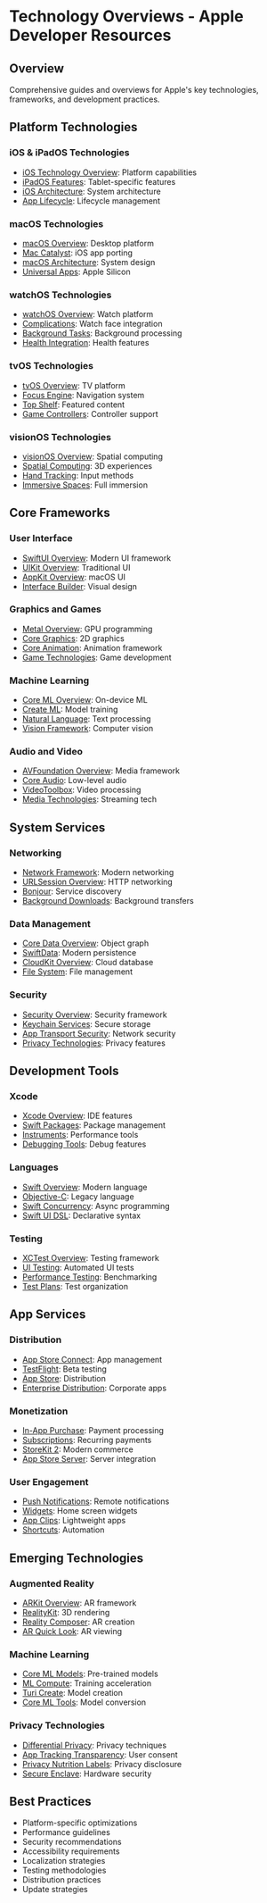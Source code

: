 # Technology Overviews - Apple Developer Resources

## Overview
Comprehensive guides and overviews for Apple's key technologies, frameworks, and development practices.

## Platform Technologies

### iOS & iPadOS Technologies
- [iOS Technology Overview](https://developer.apple.com/ios/): Platform capabilities
- [iPadOS Features](https://developer.apple.com/ipados/): Tablet-specific features
- [iOS Architecture](https://developer.apple.com/documentation/): System architecture
- [App Lifecycle](https://developer.apple.com/documentation/uikit/app_and_environment/managing_your_app_s_life_cycle): Lifecycle management

### macOS Technologies
- [macOS Overview](https://developer.apple.com/macos/): Desktop platform
- [Mac Catalyst](https://developer.apple.com/mac-catalyst/): iOS app porting
- [macOS Architecture](https://developer.apple.com/documentation/): System design
- [Universal Apps](https://developer.apple.com/documentation/apple-silicon/building-a-universal-macos-binary): Apple Silicon

### watchOS Technologies
- [watchOS Overview](https://developer.apple.com/watchos/): Watch platform
- [Complications](https://developer.apple.com/documentation/clockkit): Watch face integration
- [Background Tasks](https://developer.apple.com/documentation/watchkit/background_tasks): Background processing
- [Health Integration](https://developer.apple.com/documentation/healthkit): Health features

### tvOS Technologies
- [tvOS Overview](https://developer.apple.com/tvos/): TV platform
- [Focus Engine](https://developer.apple.com/documentation/uikit/focus-based_navigation): Navigation system
- [Top Shelf](https://developer.apple.com/documentation/tvservices): Featured content
- [Game Controllers](https://developer.apple.com/documentation/gamecontroller): Controller support

### visionOS Technologies
- [visionOS Overview](https://developer.apple.com/visionos/): Spatial computing
- [Spatial Computing](https://developer.apple.com/documentation/visionos/creating-spatial-experiences): 3D experiences
- [Hand Tracking](https://developer.apple.com/documentation/visionos/hand-tracking): Input methods
- [Immersive Spaces](https://developer.apple.com/documentation/visionos/immersive-spaces): Full immersion

## Core Frameworks

### User Interface
- [SwiftUI Overview](https://developer.apple.com/xcode/swiftui/): Modern UI framework
- [UIKit Overview](https://developer.apple.com/documentation/uikit): Traditional UI
- [AppKit Overview](https://developer.apple.com/documentation/appkit): macOS UI
- [Interface Builder](https://developer.apple.com/xcode/interface-builder/): Visual design

### Graphics and Games
- [Metal Overview](https://developer.apple.com/metal/): GPU programming
- [Core Graphics](https://developer.apple.com/documentation/coregraphics): 2D graphics
- [Core Animation](https://developer.apple.com/documentation/quartzcore): Animation framework
- [Game Technologies](https://developer.apple.com/games/): Game development

### Machine Learning
- [Core ML Overview](https://developer.apple.com/machine-learning/core-ml/): On-device ML
- [Create ML](https://developer.apple.com/machine-learning/create-ml/): Model training
- [Natural Language](https://developer.apple.com/documentation/naturallanguage): Text processing
- [Vision Framework](https://developer.apple.com/documentation/vision): Computer vision

### Audio and Video
- [AVFoundation Overview](https://developer.apple.com/av-foundation/): Media framework
- [Core Audio](https://developer.apple.com/documentation/coreaudio): Low-level audio
- [VideoToolbox](https://developer.apple.com/documentation/videotoolbox): Video processing
- [Media Technologies](https://developer.apple.com/streaming/): Streaming tech

## System Services

### Networking
- [Network Framework](https://developer.apple.com/documentation/network): Modern networking
- [URLSession Overview](https://developer.apple.com/documentation/foundation/urlsession): HTTP networking
- [Bonjour](https://developer.apple.com/documentation/foundation/bonjour): Service discovery
- [Background Downloads](https://developer.apple.com/documentation/foundation/url_loading_system): Background transfers

### Data Management
- [Core Data Overview](https://developer.apple.com/documentation/coredata): Object graph
- [SwiftData](https://developer.apple.com/documentation/swiftdata): Modern persistence
- [CloudKit Overview](https://developer.apple.com/icloud/cloudkit/): Cloud database
- [File System](https://developer.apple.com/documentation/foundation/filemanager): File management

### Security
- [Security Overview](https://developer.apple.com/documentation/security): Security framework
- [Keychain Services](https://developer.apple.com/documentation/security/keychain_services): Secure storage
- [App Transport Security](https://developer.apple.com/documentation/security/app_transport_security): Network security
- [Privacy Technologies](https://developer.apple.com/documentation/privacy): Privacy features

## Development Tools

### Xcode
- [Xcode Overview](https://developer.apple.com/xcode/): IDE features
- [Swift Packages](https://developer.apple.com/documentation/xcode/swift-packages): Package management
- [Instruments](https://developer.apple.com/instruments/): Performance tools
- [Debugging Tools](https://developer.apple.com/documentation/xcode/debugging): Debug features

### Languages
- [Swift Overview](https://developer.apple.com/swift/): Modern language
- [Objective-C](https://developer.apple.com/library/archive/documentation/Cocoa/Conceptual/ProgrammingWithObjectiveC/): Legacy language
- [Swift Concurrency](https://developer.apple.com/documentation/swift/concurrency): Async programming
- [Swift UI DSL](https://developer.apple.com/documentation/swiftui): Declarative syntax

### Testing
- [XCTest Overview](https://developer.apple.com/documentation/xctest): Testing framework
- [UI Testing](https://developer.apple.com/documentation/xctest/user_interface_tests): Automated UI tests
- [Performance Testing](https://developer.apple.com/documentation/xctest/performance_tests): Benchmarking
- [Test Plans](https://developer.apple.com/documentation/xcode/test-plans): Test organization

## App Services

### Distribution
- [App Store Connect](https://developer.apple.com/app-store-connect/): App management
- [TestFlight](https://developer.apple.com/testflight/): Beta testing
- [App Store](https://developer.apple.com/app-store/): Distribution
- [Enterprise Distribution](https://developer.apple.com/programs/enterprise/): Corporate apps

### Monetization
- [In-App Purchase](https://developer.apple.com/in-app-purchase/): Payment processing
- [Subscriptions](https://developer.apple.com/app-store/subscriptions/): Recurring payments
- [StoreKit 2](https://developer.apple.com/documentation/storekit): Modern commerce
- [App Store Server](https://developer.apple.com/documentation/appstoreserverapi): Server integration

### User Engagement
- [Push Notifications](https://developer.apple.com/notifications/): Remote notifications
- [Widgets](https://developer.apple.com/widgets/): Home screen widgets
- [App Clips](https://developer.apple.com/app-clips/): Lightweight apps
- [Shortcuts](https://developer.apple.com/shortcuts/): Automation

## Emerging Technologies

### Augmented Reality
- [ARKit Overview](https://developer.apple.com/augmented-reality/): AR framework
- [RealityKit](https://developer.apple.com/documentation/realitykit): 3D rendering
- [Reality Composer](https://developer.apple.com/augmented-reality/tools/): AR creation
- [AR Quick Look](https://developer.apple.com/augmented-reality/quick-look/): AR viewing

### Machine Learning
- [Core ML Models](https://developer.apple.com/machine-learning/models/): Pre-trained models
- [ML Compute](https://developer.apple.com/documentation/mlcompute): Training acceleration
- [Turi Create](https://apple.github.io/turicreate/docs/userguide/): Model creation
- [Core ML Tools](https://coremltools.readme.io/): Model conversion

### Privacy Technologies
- [Differential Privacy](https://developer.apple.com/documentation/privacy): Privacy techniques
- [App Tracking Transparency](https://developer.apple.com/documentation/apptrackingtransparency): User consent
- [Privacy Nutrition Labels](https://developer.apple.com/app-store/app-privacy-details/): Privacy disclosure
- [Secure Enclave](https://developer.apple.com/documentation/security/secure_enclave): Hardware security

## Best Practices
- Platform-specific optimizations
- Performance guidelines
- Security recommendations
- Accessibility requirements
- Localization strategies
- Testing methodologies
- Distribution practices
- Update strategies